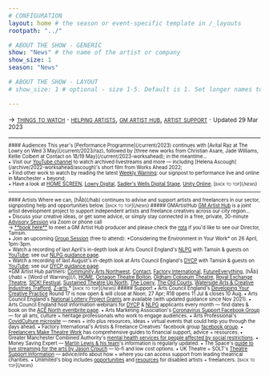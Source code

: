 ```yaml
---
# CONFIGURATION
layout: home # the season or event-specific template in /_layouts
rootpath: "../"

# ABOUT THE SHOW - GENERIC
show: "News" # the name of the artist or company
show_size: 1
season: "News"

# ABOUT THE SHOW - LAYOUT
# show_size: 1 # optional - size 1-5. Default is 1. Set longer names to lower values

---
```

<span style='font-variant: small-caps'>→ [things to watch](/news/#audiences) · [helping artists](/news/#artists), [gm artist hub](/news/#gmartisthub), [artist support](/news/#support)</span> · <small>Updated 29 Mar 2023<small>        
<hr>          
#### Audiences         
This year's [Performance Programme](/current/2023) continues with [Avital Raz at The Lowry on Wed 3 May](/current/2023/raz), followed by [three new works from Christian Asare, Jade Williams, Kellie Colbert at Contact on 18/19 May](/current/2023-worksahead); in the meantime…<br>• Visit our <a href="https://youtube.com/c/WordofWarning" target="_blank">YouTube channel</a> to watch archived livestreams and more — including [Helena Ascough](/archive/2022-worksahead/ascough)'s short film from Works Ahead 2022;<br>• Find other work to watch by reading the latest <a href="http://wordofwarning.posthaven.com" target="_blank">Weekly Warning</a>: our signpost to performance live and online in Manchester + beyond;<br>• Have a look at <a href="https://screen.homemcr.org" target="_blank">HOME SCREEN</a>, <a href="https://thelowry.com/lowry-digital" target="_blank">Lowry Digital</a>, <a href="https://sadlerswells.com/digital-stage" target="_blank">Sadler's Wells Digital Stage</a>, <a href="https://unitytheatreliverpool.co.uk/unity-online" target="_blank">Unity Online</a>.        
<span style='font-variant: small-caps'>[back to top](/news)</span>        
<hr>          
#### Artists         
Where we can, [hÅb](/hab) continues to advise and support artists and freelancers in our sector, signposting help and opportunities below.          
<span style='font-variant: small-caps'>[back to top](/news)</span>         
##### GMArtistHub        
<a href="http://gm-artisthub.co.uk" target="_blank">GM Artist Hub</a> is a joint artist development project to support independent artists and freelance creatives across our city region…<br>• Discuss your creative ideas, or get some advice, or simply stay connected in a free, private, 30-minute <a href="https://gm-artisthub.co.uk/advisory-sessions" target="_blank">Advisory Session</a> via Zoom or phone call<br>→ <a href="http://app.squarespacescheduling.com/schedule.php?owner=19370486&appointmentType=13786606" target="_blank">**book here**</a> to meet a GM Artist Hub producer and please check the <a href="https://gm-artisthub.co.uk/advisory-sessions" target="_blank">rota</a> if you'd like to see our Director, Tamsin.<br>• Join an upcoming <a href="https://gm-artisthub.co.uk/group-sessions" target="_blank">Group Session</a> (free to attend): *Considering the Environment in Your Work* on 26 April, 1pm-3pm.<br>• Watch a recording of last April's in-depth look at Arts Council England's <a href="https://artscouncil.org.uk/projectgrants" target="_blank">NLPG</a> with Tamsin & guests on <a href="https://youtu.be/wp43m8d5Cbw" target="_blank">YouTube</a>; see our <a href="https://www.gm-artisthub.co.uk/nlpg-guidance" target="_blank">NLPG guidance page</a>.<br>• Watch a recording of last August's in-depth look at Arts Council England's <a href="https://artscouncil.org.uk/DYCP" target="_blank">DYCP</a> with Tamsin & guests on <a href="https://youtu.be/POWwDg_STRw" target="_blank">YouTube</a>; see our <a href="https://www.gm-artisthub.co.uk/dycp-guidance" target="_blank">DYCP guidance page</a>.<br>*GM Artist Hub partners: <a href="https://can.uk.com" target="_blank">Community Arts Northwest</a>, <a href="https://contactmcr.com" target="_blank">Contact</a>, <a href="https://factoryinternational.org" target="_blank">Factory International</a>, <a href="https://futureeverything.org" target="_blank">FutureEverything</a>, [hÅb](/hab) + [Word of Warning](/), <a href="https://homemcr.org" target="_blank">HOME</a>, <a href="https://octagonbolton.co.uk" target="_blank">Octagon Theatre Bolton</a>, <a href="https://coliseum.org.uk" target="_blank">Oldham Coliseum Theatre</a>, <a href="http://royalexchange.co.uk" target="_blank">Royal Exchange Theatre</a>, <a href="https://sickfestival.com" target="_blank">SICK! Festival</a>, <a href="https://stunlive.com" target="_blank">Sustained Theatre Up North</a>, <a href="https://thelowry.com" target="_blank">The Lowry</a>, <a href="https://theoldcourts.com" target="_blank">The Old Courts</a>, <a href="https://watersidearts.org" target="_blank">Waterside Arts & Creative Industries Trafford</a>, <a href="https://z-arts.org" target="_blank">Z-arts</a>.*        
<span style='font-variant: small-caps'>[back to top](/news)</span>        
##### Support         
• Arts Council England's <a href="https://artscouncil.org.uk/DYCP" target="_blank">Developing Your Creative Practice</a> Round 17 is now open & will close at Noon, 27 Apr; R18 opens 11 Jul & closes 10 Aug.         
• Arts Council England's <a href="https://artscouncil.org.uk/projectgrants" target="_blank">National Lottery Project Grants</a> are available (with updated guidance since Nov 2021).        
• Arts Council England host information webinars for <a href="https://artscouncil.org.uk/DYCP" target="_blank">DYCP</a> & <a href="https://artscouncil.org.uk/projectgrants" target="_blank">NLPG</a> applicants every month — find dates & book on the <a href="https://www.eventbrite.co.uk/o/arts-council-england-events-north-28185338891" target="_blank">ACE North eventbrite page</a>.        
• Arts Marketing Association's <a href="http://facebook.com/groups/AMACommunitySupport" target="_blank">Coronavirus Support Facebook Group</a> — for all arts, culture + heritage professionals who work to engage audiences.        
• Arts Professional's <a href="http://www.artsprofessional.co.uk/magazine/covidculture" target="_blank">CovidCulture microsite</a> — news + info plus resources, ideas + virtual events that could help you through the days ahead.          
• Factory International's Artists & Freelance Creatives' facebook group <a href="http://www.facebook.com/groups/mifartistfreelancedropin" target="_blank">facebook group</a>.        
• <a href="http://www.freelancersmaketheatrework.com/financial-support" target="_blank">Freelancers Make Theatre Work</a> has comprehensive guides to financial support, advice + resources.        
• Greater Manchester Combined Authority's <a href="http://www.greatermanchester-ca.gov.uk/news/new-mental-health-services-for-people-affected-by-social-restrictions" target="_blank">mental health services for people affected by social restrictions</a>.         
• Money Saving Expert — <a href="http://www.moneysavingexpert.com/news" target="_blank">Martin Lewis & his team</a>'s information is regularly updated.           
• The Space's <a href="http://www.thespace.org/resource/live-streaming-arts-lo-fi-and-low-cost-options" target="_blank">guide to live streaming for the arts by Jason Crouch</a> — lo-fi and low cost options.        
• UK Theatre + SOLT's <a href="http://theatresupport.info" target="_blank">Theatre Support Information</a> — advice/info about how + where you can access support from leading theatrical charities.        
• Unlimited's blog includes <a href="https://weareunlimited.org.uk/blog/?category=resources" target="_blank">opportunities</a> and <a href="https://weareunlimited.org.uk/blog/?category=resources" target="_blank">resources</a> for disabled artists + freelancers.        
<span style='font-variant: small-caps'>[back to top](/news)</span>
